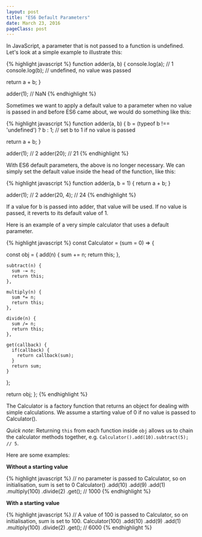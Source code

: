 ```yaml
---
layout: post
title: "ES6 Default Parameters"
date: March 23, 2016
pageClass: post
---
```


In JavaScript, a parameter that is not passed to a function is undefined. Let's look at a simple example to illustrate this:

{% highlight javascript %}
function adder(a, b) {
  console.log(a); // 1
  console.log(b); // undefined, no value was passed

  return a + b;
}

adder(1); // NaN
{% endhighlight %}

Sometimes we want to apply a default value to a parameter when no value is passed in and before ES6 came about, we would do something like this:

{% highlight javascript %}
function adder(a, b) {
  b = (typeof b !== 'undefined') ? b : 1; // set b to 1 if  no value is passed

  return a + b;
}

adder(1); // 2
adder(20); // 21
{% endhighlight %}

With ES6 default parameters, the above is no longer necessary. We can simply set the default value inside the head of the function, like this:

{% highlight javascript %}
function adder(a, b = 1) {
  return a + b;
}

adder(1); // 2
adder(20, 4); // 24
{% endhighlight %}

If a value for b is passed into adder, that value will be used. If no value is passed, it reverts to its default value of 1.

Here is an example of a very simple calculator that uses a default parameter.

{% highlight javascript %}
const Calculator = (sum = 0) => {

  const obj = {
    add(n) {
      sum += n;
      return this;
    },

    subtract(n) {
      sum -= n;
      return this;
    },

    multiply(n) {
      sum *= n;
      return this;
    },

    divide(n) {
      sum /= n;
      return this;
    },

    get(callback) {
      if(callback) {
        return callback(sum);
      }
      return sum;
    }
  };

  return obj;
};
{% endhighlight %}

The Calculator is a factory function that returns an object for dealing with simple calculations. We assume a starting value of 0 if no value is passed to Calculator().

*Quick note*: Returning ```this``` from each function inside ```obj``` allows us to chain the calculator methods together, e.g. ``` Calculator().add(10).subtract(5); // 5 ```.

Here are some examples:

**Without a starting value**

{% highlight javascript %}
// no parameter is passed to Calculator, so on initialisation, sum is set to 0
Calculator()
  .add(10)
  .add(9)
  .add(1)
  .multiply(100)
  .divide(2)
  .get(); // 1000
{% endhighlight %}  

**With a starting value**

{% highlight javascript %}
// A value of 100 is passed to Calculator, so on initialisation, sum is set to 100.
Calculator(100)
  .add(10)
  .add(9)
  .add(1)
  .multiply(100)
  .divide(2)
  .get(); // 6000
{% endhighlight %}
